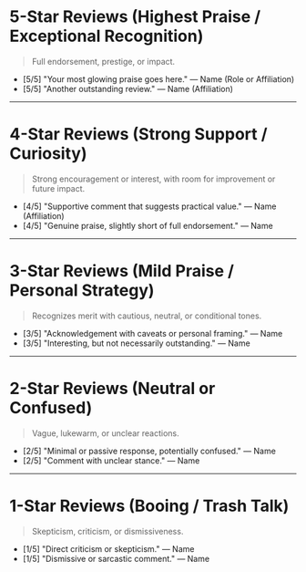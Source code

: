 # 5-Star Reviews (Highest Praise / Exceptional Recognition)

> Full endorsement, prestige, or impact.

- [5/5] "Your most glowing praise goes here." — Name (Role or Affiliation)
- [5/5] "Another outstanding review." — Name (Affiliation)

---

# 4-Star Reviews (Strong Support / Curiosity)

> Strong encouragement or interest, with room for improvement or future impact.

- [4/5] "Supportive comment that suggests practical value." — Name (Affiliation)
- [4/5] "Genuine praise, slightly short of full endorsement." — Name

---

# 3-Star Reviews (Mild Praise / Personal Strategy)

> Recognizes merit with cautious, neutral, or conditional tones.

- [3/5] "Acknowledgement with caveats or personal framing." — Name
- [3/5] "Interesting, but not necessarily outstanding." — Name

---

# 2-Star Reviews (Neutral or Confused)

> Vague, lukewarm, or unclear reactions.

- [2/5] "Minimal or passive response, potentially confused." — Name
- [2/5] "Comment with unclear stance." — Name

---

# 1-Star Reviews (Booing / Trash Talk)

> Skepticism, criticism, or dismissiveness.

- [1/5] "Direct criticism or skepticism." — Name
- [1/5] "Dismissive or sarcastic comment." — Name
